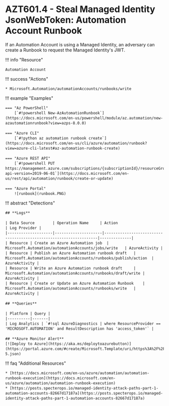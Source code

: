 # AZT601.4 - Steal Managed Identity JsonWebToken: Automation Account Runbook

If an Automation Account is using a Managed Identity, an adversary can create a Runbook to request the Managed Identity's JWT. 

!!! info "Resource" 

	Automation Account
	
!!! success "Actions" 

	* Microsoft.Automation/automationAccounts/runbooks/write

!!! example "Examples"

    === "Az PowerShell"
		[`#!powershell New-AzAutomationRunbook`](https://docs.microsoft.com/en-us/powershell/module/az.automation/new-azautomationrunbook?view=azps-8.0.0)
		
	=== "Azure CLI"
		[`#!python az automation runbook create`](https://docs.microsoft.com/en-us/cli/azure/automation/runbook?view=azure-cli-latest#az-automation-runbook-create)
		
	=== "Azure REST API"	
		[`#!powershell PUT https://management.azure.com/subscriptions/{subscriptionId}/resourceGroups/{resourceGroupName}/providers/Microsoft.Automation/automationAccounts/{automationAccountName}/runbooks/{runbookName}?api-version=2019-06-01`](https://docs.microsoft.com/en-us/rest/api/automation/runbook/create-or-update)		

    === "Azure Portal"
    	![runbook](runbook.PNG)

!!! abstract "Detections"

	## **Logs** 

    | Data Source        | Operation Name     | Action                                                            | Log Provider |
    |--------------------|---------------------|-------------------------------------------------------------------|--------------|
    | Resource | Create an Azure Automation job	 | Microsoft.Automation/automationAccounts/jobs/write	| AzureActivity |
    | Resource | Publish an Azure Automation runbook draft	 | Microsoft.Automation/automationAccounts/runbooks/publish/action	| AzureActivity |
    | Resource | Write an Azure Automation runbook draft	 | Microsoft.Automation/automationAccounts/runbooks/draft/write	| AzureActivity |
    | Resource | Create or Update an Azure Automation Runbook	 | Microsoft.Automation/automationAccounts/runbooks/write	| AzureActivity |

	## **Queries**

	| Platform | Query |
    |----------|-------|
	| Log Analytics | `#!sql AzureDiagnostics | where ResourceProvider == 'MICROSOFT.AUTOMATION' and ResultDescription has 'access_token'` |

	## **Azure Monitor Alert**
	[![Deploy to Azure](https://aka.ms/deploytoazurebutton)](https://portal.azure.com/#create/Microsoft.Template/uri/https%3A%2F%2Fraw.githubusercontent.com%2Fmicrosoft%2FAzDetectSuite%2Fmain%2FAzureThreatResearchMatrix%2FCredentialAccess%2FAZT601%2FAZT601-5.json)
	
	
!!! faq "Additional Resources"

	* [https://docs.microsoft.com/en-us/azure/automation/automation-runbook-execution](https://docs.microsoft.com/en-us/azure/automation/automation-runbook-execution)
	* [https://posts.specterops.io/managed-identity-attack-paths-part-1-automation-accounts-82667d17187a](https://posts.specterops.io/managed-identity-attack-paths-part-1-automation-accounts-82667d17187a)